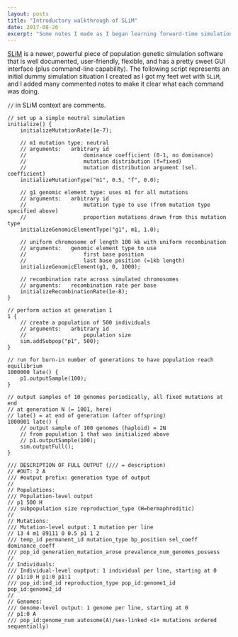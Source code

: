 ```yaml
---
layout: posts
title: "Introductory walkthrough of SLiM"
date: 2017-08-26
excerpt: "Some notes I made as I began learning forward-time simulation using SLiM"
---
```


[SLiM](https://messerlab.org/slim/) is a newer, powerful piece of population genetic simulation software that is well documented, user-friendly, flexible, and has a pretty sweet GUI interface (plus command-line capability). The following script represents an initial dummy simulation situation I created as I got my feet wet with `SLiM`, and I added many commented notes to make it clear what each command was doing.

`//` in SLiM context are comments.

```
// set up a simple neutral simulation
initialize() {
	initializeMutationRate(1e-7);

	// m1 mutation type: neutral
	// arguments: 	arbitrary id
	//					dominance coefficient (0-1, no dominance)
	//					mutation distribution (f=fixed)
	//					mutation distribution argument (sel. coefficient)
	initializeMutationType("m1", 0.5, "f", 0.0);

	// g1 genomic element type: uses m1 for all mutations
	// arguments:	arbitrary id
	//					mutation type to use (from mutation type specified above)
	//					proportion mutations drawn from this mutation type
	initializeGenomicElementType("g1", m1, 1.0);

	// uniform chromosome of length 100 kb with uniform recombination
	// arguments:	genomic element type to use
	//					first base position
	//					last base position (=1kb length)
	initializeGenomicElement(g1, 0, 1000);

	// recombination rate across simulated chromosomes
	// arguments:	recombination rate per base
	initializeRecombinationRate(1e-8);
}

// perform action at generation 1
1 {
	// create a population of 500 individuals
	// arguments:	arbitrary id
	//					population size
	sim.addSubpop("p1", 500);
}

// run for burn-in number of generations to have population reach equilibrium
1000000 late() {
	p1.outputSample(100);
}

// output samples of 10 genomes periodically, all fixed mutations at end
// at generation N (= 1001, here)
// late() = at end of generation (after offspring)
1000001 late() {
	// output sample of 100 genomes (haploid) = 2N
	// from population 1 that was initialized above
	// p1.outputSample(100);
	sim.outputFull();
}

/// DESCRIPTION OF FULL OUTPUT (/// = description)
// #OUT: 2 A
/// #output prefix: generation type of output
//
// Populations:
/// Population-level output
// p1 500 H
/// subpopulation size reproduction_type (H=hermaphroditic)
//
// Mutations:
/// Mutation-level output: 1 mutation per line
// 13 4 m1 89111 0 0.5 p1 1 2
/// temp_id permanent_id mutation_type bp_position sel_coeff dominance_coeff
/// pop_id generation_mutation_arose prevalence_num_genomes_possess
//
// Individuals:
/// Individual-level ouptput: 1 individual per line, starting at 0
// p1:i0 H p1:0 p1:1
/// pop_id:ind_id reproduction_type pop_id:genome1_id pop_id:genome2_id
//
// Genomes:
/// Genome-level output: 1 genome per line, starting at 0
// p1:0 A
/// pop_id:genome_num autosome(A)/sex-linked <1+ mutations ordered sequentially)
```
